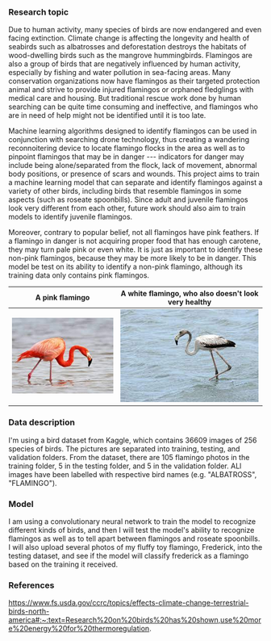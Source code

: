 ### Research topic ###

Due to human activity, many species of birds are now endangered and even facing extinction. Climate change is affecting the longevity and health of seabirds such as albatrosses and deforestation destroys the habitats of wood-dwelling birds such as the mangrove hummingbirds. Flamingos are also a group of birds that are negatively influenced by human activity, especially by fishing and water pollution in sea-facing areas. Many conservation organizations now have flamingos as their targeted protection animal and strive to provide injured flamingos or orphaned fledglings with medical care and housing. But traditional rescue work done by human searching can be quite time consuming and ineffective, and flamingos who are in need of help might not be identified until it is too late.

Machine learning algorithms designed to identify flamingos can be used in conjunction with searching drone technology, thus creating a wandering reconnoitering device to locate flamingo flocks in the area as well as to pinpoint flamingos that may be in danger --- indicators for danger may include being alone/separated from the flock, lack of movement, abnormal body positions, or presence of scars and wounds.  This project aims to train a machine learning model that can separate and identify flamingos against a variety of other birds, including birds that resemble flamingos in some aspects (such as roseate spoonbills). Since adult and juvenile flamingos look very different from each other, future work should also aim to train models to identify juvenile flamingos.

Moreover, contrary to popular belief, not all flamingos have pink feathers. If a flamingo in danger is not acquiring proper food that has enough carotene, they may turn pale pink or even white. It is just as important to identify these non-pink flamingos, because they may be more likely to be in danger. This model be test on its ability to identify a non-pink flamingo, although its training data only contains pink flamingos. 

A pink flamingo             |  A white flamingo, who also doesn't look very healthy
:-------------------------:|:-------------------------:
![](pink.jpg)  |  ![](white.jpg)

### Data description ###

I'm using a bird dataset from Kaggle, which contains 36609 images of 256 species of birds. The pictures are separated into training, testing, and validation folders. From the dataset, there are 105 flamingo photos in the training folder, 5 in the testing folder, and 5 in the validation folder. ALl images have been labelled with respective bird names (e.g. "ALBATROSS", "FLAMINGO"). 

### Model ###

I am using a convolutionary neural network to train the model to recognize different kinds of birds, and then I will test the model's ability to recognize flamingos as well as to tell apart between flamingos and roseate spoonbills. I will also upload several photos of my fluffy toy flamingo, Frederick, into the testing dataset, and see if the model will classify frederick as a flamingo based on the training it received. 



### References ###
https://www.fs.usda.gov/ccrc/topics/effects-climate-change-terrestrial-birds-north-america#:~:text=Research%20on%20birds%20has%20shown,use%20more%20energy%20for%20thermoregulation.
